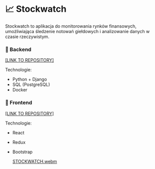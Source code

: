 # 📈 Stockwatch
Stockwatch to aplikacja do monitorowania rynków finansowych, umożliwiająca śledzenie notowań giełdowych i analizowanie danych w czasie rzeczywistym.

### 🚀 Backend
[[LINK TO REPOSITORY]](https://github.com/sebastiansacharczuk/stockwatch-backend)

Technologie:
- Python + Django
- SQL (PostgreSQL)
- Docker

### 🎨 Frontend  
[[LINK TO REPOSITORY]](https://github.com/sebastiansacharczuk/stockwatch-frontend)

Technologie:
- React
- Redux
- Bootstrap

  [STOCKWATCH.webm](https://github.com/user-attachments/assets/e862289c-7a81-43e6-a4a5-b25225b85b95)
